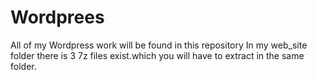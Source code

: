 # Wordprees
All of my Wordpress work will be found in this repository
In my web_site folder there is 3 7z files exist.which you will have to extract in the same folder.
